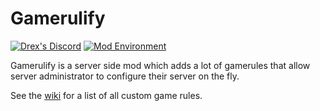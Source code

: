 # Gamerulify

[![Drex's Discord](https://img.shields.io/discord/904419828192927885?logo=discord)](https://discord.gg/HeZayd6SxF)
[![Mod Environment](https://img.shields.io/badge/Environment-server-blue?style=flat-square)](https://github.com/DrexHD/gamerulify)

Gamerulify is a server side mod which adds a lot of gamerules that allow server administrator to configure their server on the fly.

See the [wiki](https://github.com/DrexHD/Gamerulify/wiki) for a list of all custom game rules.
